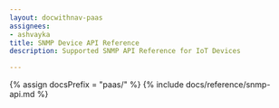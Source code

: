 ```yaml
---
layout: docwithnav-paas
assignees:
- ashvayka 
title: SNMP Device API Reference
description: Supported SNMP API Reference for IoT Devices

---
```


{% assign docsPrefix = "paas/" %}
{% include docs/reference/snmp-api.md %}
